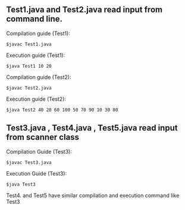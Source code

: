 ## Test1.java and Test2.java read input from command line.

Compilation guide (Test1):

`$javac Test1.java`

Execution guide (Test1):

`$java Test1 10 20`


Compilation guide (Test2):

`$javac Test2.java`

Execution guide (Test2):

`$java Test2 40 20 60 100 50 70 90 10 30 80`

## Test3.java , Test4.java , Test5.java read input from scanner class

Compilation Guide (Test3):

`$javac Test3.java`

Execution Guide (Test3):

`$java Test3`

Test4. and Test5 have similar compilation and execution command like Test3
